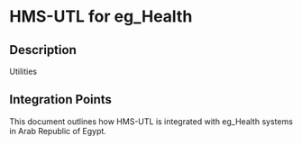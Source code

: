 # HMS-UTL for eg_Health

## Description

Utilities

## Integration Points

This document outlines how HMS-UTL is integrated with eg_Health systems in Arab Republic of Egypt.
